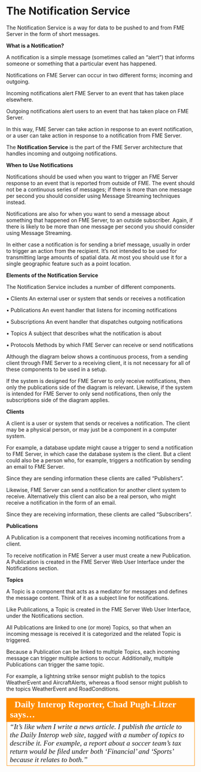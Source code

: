# The Notification Service

The Notification Service is a way for data to be pushed to and from FME Server in the form of short messages.

**What is a Notification?**

A notification is a simple message (sometimes called an “alert”) that informs someone or something that a particular event has happened.

Notifications on FME Server can occur in two different forms; incoming and outgoing.

Incoming notifications alert FME Server to an event that has taken place elsewhere.

Outgoing notifications alert users to an event that has taken place on FME Server.

In this way, FME Server can take action in response to an event notification, or a user can take action in response to a notification from FME Server.

The **Notification Service** is the part of the FME Server architecture that handles incoming and outgoing notifications.

**When to Use Notifications**

Notifications should be used when you want to trigger an FME Server response to an event that is reported from outside of FME. The event should not be a continuous series of messages; if there is more than one message per second you should consider using Message Streaming techniques instead.

Notifications are also for when you want to send a message about something that happened on FME Server, to an outside subscriber. Again, if there is likely to be more than one message per second you should consider using Message Streaming.

In either case a notification is for sending a brief message, usually in order to trigger an action from the recipient. It’s not intended to be used for transmitting large amounts of spatial data. At most you should use it for a single geographic feature such as a point location.

**Elements of the Notification Service**

The Notification Service includes a number of different components.

• Clients An external user or system that sends or receives a notification

• Publications An event handler that listens for incoming notifications

• Subscriptions An event handler that dispatches outgoing notifications

• Topics A subject that describes what the notification is about

• Protocols Methods by which FME Server can receive or send notifications

Although the diagram below shows a continuous process, from a sending client through FME Server to a receiving client, it is not necessary for all of these components to be used in a setup.

If the system is designed for FME Server to only receive notifications, then only the publications side of the diagram is relevant. Likewise, if the system is intended for FME Server to only send notifications, then only the subscriptions side of the diagram applies.

**Clients**

A client is a user or system that sends or receives a notification. The client may be a physical person, or may just be a component in a computer system.

For example, a database update might cause a trigger to send a notification to FME Server, in which case the database system is the client. But a client could also be a person who, for example, triggers a notification by sending an email to FME Server.

Since they are sending information these clients are called “Publishers”.

Likewise, FME Server can send a notification for another client system to receive. Alternatively this client can also be a real person, who might receive a notification in the form of an email.

Since they are receiving information, these clients are called “Subscribers”.

**Publications**

A Publication is a component that receives incoming notifications from a client.

To receive notification in FME Server a user must create a new Publication. A Publication is created in the FME Server Web User Interface under the Notifications section.

**Topics**

A Topic is a component that acts as a mediator for messages and defines the message content. Think of it as a subject line for notifications.

Like Publications, a Topic is created in the FME Server Web User Interface, under the Notifications section.

All Publications are linked to one (or more) Topics, so that when an incoming message is received it is categorized and the related Topic is triggered.

Because a Publication can be linked to multiple Topics, each incoming message can trigger multiple actions to occur. Additionally, multiple Publications can trigger the same topic.

For example, a lightning strike sensor might publish to the topics WeatherEvent and AircraftAlerts, whereas a flood sensor might publish to the topics WeatherEvent and RoadConditions.

<table style="border-spacing: 0px">
<tr>
<td style="vertical-align:middle;background-color:darkorange;border: 2px solid darkorange">
<i class="fa fa-quote-left fa-lg fa-pull-left fa-fw" style="color:white;padding-right: 12px;vertical-align:text-top"></i>
<span style="color:white;font-size:x-large;font-weight: bold;font-family:serif">Daily Interop Reporter, Chad Pugh-Litzer says…</span>
</td>
</tr>

<tr>
<td style="border: 1px solid darkorange">
<span style="font-family:serif; font-style:italic; font-size:larger">
“It’s like when I write a news article. I publish the article to the Daily
Interop web site, tagged with a number of topics to describe it.
For example, a report about a soccer team’s tax return would be filed
under both ‘Financial’ and ‘Sports’ because it relates to both.”
</span>
</td>
</tr>
</table>